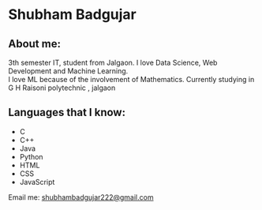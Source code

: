 # Shubham Badgujar

## About me:

3th semester IT, student from Jalgaon. I love Data Science, Web Development and Machine Learning.  
I love ML because of the involvement of Mathematics. Currently studying in G H Raisoni polytechnic , jalgaon


## Languages that I know:

- C
- C++
- Java
- Python
- HTML
- CSS
- JavaScript

Email me: shubhambadgujar222@gmail.com
